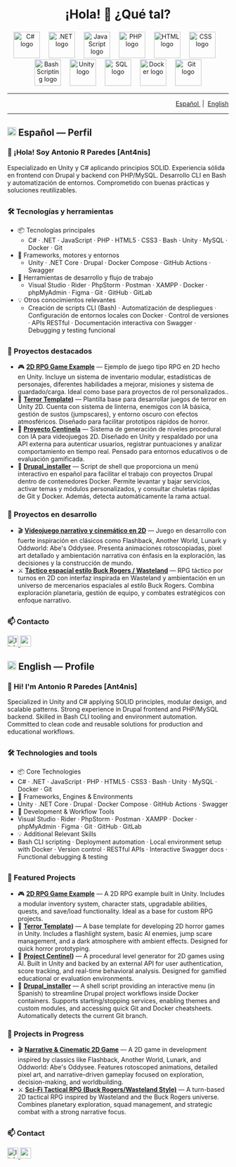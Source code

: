 <h1 align="center">¡Hola! 👋 ¿Qué tal?</h1>

###

<div align="center">
  <img src="https://skillicons.dev/icons?i=cs" height="60" alt="C# logo" />
  <img width="12" />
  <img src="https://skillicons.dev/icons?i=dotnet" height="60" alt=".NET logo" />
  <img width="12" />
  <img src="https://skillicons.dev/icons?i=js" height="60" alt="JavaScript logo" />
  <img width="12" />
  <img src="https://skillicons.dev/icons?i=php" height="60" alt="PHP logo" />
  <img width="12" />
  <img src="https://skillicons.dev/icons?i=html" height="60" alt="HTML logo" />
  <img width="12" />
  <img src="https://skillicons.dev/icons?i=css" height="60" alt="CSS logo" />
  <img width="12" />
  <img src="https://skillicons.dev/icons?i=bash" height="60" alt="Bash Scripting logo" />
  <img width="12" />
  <img src="https://skillicons.dev/icons?i=unity" height="60" alt="Unity logo" />
  <img width="12" />
  <img src="https://skillicons.dev/icons?i=mysql" height="60" alt="SQL logo" />
  <img width="12" />
  <img src="https://skillicons.dev/icons?i=docker" height="60" alt="Docker logo" />
  <img width="12" />
  <img src="https://skillicons.dev/icons?i=git" height="60" alt="Git logo" />
</div>

---

<div align="right">

<a href="#espanol">
  Español
</a>
&nbsp;|&nbsp;
<a href="#english">
  English
</a>

</div>

---

<h2 id="espanol"><img src="https://flagcdn.com/40x30/es.png" alt="Español" height="20" /> Español — Perfil</h2>

### 👋 ¡Hola! Soy Antonio R Paredes [Ant4nis]

Especializado en Unity y C# aplicando principios SOLID. Experiencia sólida en frontend con Drupal y backend con PHP/MySQL. Desarrollo CLI en Bash y automatización de entornos. Comprometido con buenas prácticas y soluciones reutilizables.

<h2></h2>

### 🛠️ Tecnologías y herramientas

- 📦 Tecnologías principales
  - C# · .NET · JavaScript · PHP · HTML5 · CSS3 · Bash · Unity · MySQL · Docker · Git
- 🔧 Frameworks, motores y entornos
  - Unity · .NET Core · Drupal · Docker Compose · GitHub Actions · Swagger
- 🧰 Herramientas de desarrollo y flujo de trabajo
  - Visual Studio · Rider · PhpStorm · Postman · XAMPP · Docker · phpMyAdmin · Figma · Git · GitHub · GitLab
- 💡 Otros conocimientos relevantes
  - Creación de scripts CLI (Bash) · Automatización de despliegues · Configuración de entornos locales con Docker · Control de versiones · APIs RESTful · Documentación interactiva con Swagger · Debugging y testing funcional

<h2></h2>

### 🌟 Proyectos destacados

- 🎮 **[2D RPG Game Example](https://github.com/Ant4nis/ForgottenLibrary)** —  Ejemplo de juego tipo RPG en 2D hecho en Unity. Incluye un sistema de inventario modular, estadísticas de personajes, diferentes habilidades a mejorar, misiones y sistema de guardado/carga. Ideal como base para proyectos de rol personalizados..  
- 🧩 **[Terror Template](https://github.com/Ant4nis/TerrorTemplate))** —  Plantilla base para desarrollar juegos de terror en Unity 2D. Cuenta con sistema de linterna, enemigos con IA básica, gestión de sustos (jumpscares), y entorno oscuro con efectos atmosféricos. Diseñado para facilitar prototipos rápidos de horror.
- 🧩 **[Proyecto Centinela](https://github.com/Ant4nis/Proyecto-Centinela)** — Sistema de generación de niveles procedural con IA para videojuegos 2D. Diseñado en Unity y respaldado por una API externa para autenticar usuarios, registrar puntuaciones y analizar comportamiento en tiempo real. Pensado para entornos educativos o de evaluación gamificada.  
- 🧩 **[Drupal_installer](#)** — Script de shell que proporciona un menú interactivo en español para facilitar el trabajo con proyectos Drupal dentro de contenedores Docker. Permite levantar y bajar servicios, activar temas y módulos personalizados, y consultar chuletas rápidas de Git y Docker. Además, detecta automáticamente la rama actual.

### 🚧 Proyectos en desarrollo

- 🎬 **[Videojuego narrativo y cinemático en 2D](#)** — Juego en desarrollo con fuerte inspiración en clásicos como Flashback, Another World, Lunark y Oddworld: Abe's Oddysee. Presenta animaciones rotoscopiadas, pixel art detallado y ambientación narrativa con énfasis en la exploración, las decisiones y la construcción de mundo.
- ⚔️ **[Táctico espacial estilo Buck Rogers / Wasteland](#)** — RPG táctico por turnos en 2D con interfaz inspirada en Wasteland y ambientación en un universo de mercenarios espaciales al estilo Buck Rogers. Combina exploración planetaria, gestión de equipo, y combates estratégicos con enfoque narrativo.
    
<h2></h2>

### 📫 Contacto

<div align="left">
  <a href="https://www.linkedin.com/in/antonio-r-paredes-2b0794199" target="_blank">
    <img src="https://img.shields.io/static/v1?message=LinkedIn&logo=linkedin&label=&color=0077B5&logoColor=white&labelColor=&style=for-the-badge" height="25" alt="linkedin logo" />
  </a>
  <a href="mailto:tony.rpp@gmail.com" target="_blank">
    <img src="https://img.shields.io/static/v1?message=Gmail&logo=gmail&label=&color=D14836&logoColor=white&labelColor=&style=for-the-badge" height="25" alt="gmail logo" />
  </a>  
</div>

<h2></h2>

<h2 id="english"><img src="https://flagcdn.com/40x30/us.png" alt="English" height="20" /> English — Profile</h2>

### 👋 Hi! I'm Antonio R Paredes [Ant4nis]

Specialized in Unity and C# applying SOLID principles, modular design, and scalable patterns. Strong experience in Drupal frontend and PHP/MySQL backend. Skilled in Bash CLI tooling and environment automation. Committed to clean code and reusable solutions for production and educational workflows.

<h2></h2>

### 🛠️ Technologies and tools

- 📦 Core Technologies
 - C# · .NET · JavaScript · PHP · HTML5 · CSS3 · Bash · Unity · MySQL · Docker · Git
- 🔧 Frameworks, Engines & Environments
 - Unity · .NET Core · Drupal · Docker Compose · GitHub Actions · Swagger
- 🧰 Development & Workflow Tools
 - Visual Studio · Rider · PhpStorm · Postman · XAMPP · Docker · phpMyAdmin · Figma · Git · GitHub · GitLab
- 💡 Additional Relevant Skills
 - Bash CLI scripting · Deployment automation · Local environment setup with Docker · Version control · RESTful APIs · Interactive Swagger docs · Functional debugging & testing 

<h2></h2>

### 🌟 Featured Projects

- 🎮 **[2D RPG Game Example](https://github.com/Ant4nis/ForgottenLibrary)** — A 2D RPG example built in Unity. Includes a modular inventory system, character stats, upgradable abilities, quests, and save/load functionality. Ideal as a base for custom RPG projects. 
- 🧩 **[Terror Template](https://github.com/Ant4nis/TerrorTemplate))** — A base template for developing 2D horror games in Unity. Includes a flashlight system, basic AI enemies, jump scare management, and a dark atmosphere with ambient effects. Designed for quick horror prototyping.  
- 🧩 **[Project Centinel](https://github.com/Ant4nis/Proyecto-Centinela))** — A procedural level generator for 2D games using AI. Built in Unity and backed by an external API for user authentication, score tracking, and real-time behavioral analysis. Designed for gamified educational or evaluation environments.
- 🧩 **[Drupal_installer](#)** — A shell script providing an interactive menu (in Spanish) to streamline Drupal project workflows inside Docker containers. Supports starting/stopping services, enabling themes and custom modules, and accessing quick Git and Docker cheatsheets. Automatically detects the current Git branch.

### 🚧 Projects in Progress

- 🎬 **[Narrative & Cinematic 2D Game](#)** — A 2D game in development inspired by classics like Flashback, Another World, Lunark, and Oddworld: Abe's Oddysee. Features rotoscoped animations, detailed pixel art, and narrative-driven gameplay focused on exploration, decision-making, and worldbuilding.
- ⚔️ **[Sci-Fi Tactical RPG (Buck Rogers/Wasteland Style)](#)** — A turn-based 2D tactical RPG inspired by Wasteland and the Buck Rogers universe. Combines planetary exploration, squad management, and strategic combat with a strong narrative focus.

<h2></h2>

### 📫 Contact

<div align="left">
  <a href="https://www.linkedin.com/in/antonio-r-paredes-2b0794199" target="_blank">
    <img src="https://img.shields.io/static/v1?message=LinkedIn&logo=linkedin&label=&color=0077B5&logoColor=white&labelColor=&style=for-the-badge" height="25" alt="linkedin logo" />
  </a>
  <a href="mailto:tony.rpp@gmail.com" target="_blank">
    <img src="https://img.shields.io/static/v1?message=Gmail&logo=gmail&label=&color=D14836&logoColor=white&labelColor=&style=for-the-badge" height="25" alt="gmail logo" />
  </a>  
</div>
